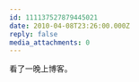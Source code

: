 ```yaml
---
id: 111137527879445021
date: 2010-04-08T23:26:00.000Z
reply: false
media_attachments: 0
---
```


看了一晚上博客。 ​​​​

